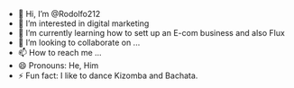 - 👋 Hi, I’m @Rodolfo212
- 👀 I’m interested in digital marketing
- 🌱 I’m currently learning how to sett up an E-com business and also Flux
- 💞️ I’m looking to collaborate on ...
- 📫 How to reach me ...
- 😄 Pronouns: He, Him
- ⚡ Fun fact: I like to dance Kizomba and Bachata.

<!---
Rodolfo212/Rodolfo212 is a ✨ special ✨ repository because its `README.md` (this file) appears on your GitHub profile.
You can click the Preview link to take a look at your changes.
--->
